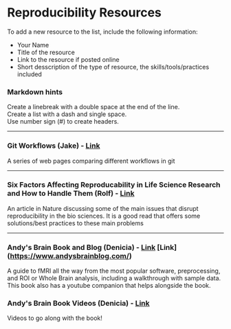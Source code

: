 # Reproducibility Resources  

To add a new resource to the list, include the following information:
- Your Name
- Title of the resource
- Link to the resource if posted online
- Short desscription of the type of resource, the skills/tools/practices included



### Markdown hints  
Create a linebreak with a double space at the end of the line.  
Create a list with a dash and single space.  
Use number sign (#) to create headers.  

___

### Git Workflows (Jake) -  [Link](https://www.atlassian.com/git/tutorials/comparing-workflows) 

A series of web pages comparing different workflows in git 

___

### Six Factors Affecting Reproducability in Life Science Research and How to Handle Them (Rolf) - [Link](https://www.nature.com/articles/d42473-019-00004-y)

An article in Nature discussing some of the main issues that disrupt reproducibility in the bio sciences. It is a good read that offers some solutions/best practices to these main problems

___

### Andy's Brain Book and Blog (Denicia) - [Link](https://andysbrainbook.readthedocs.io/en/latest/index.html) [Link] (https://www.andysbrainblog.com/)

A guide  to fMRI all the way from the most popular software, preprocessing, and ROI or Whole Brain analysis, including a walkthrough with sample data. This book also has a youtube companion that helps alongside the book.

### Andy's Brain Book Videos (Denicia) - [Link](https://www.youtube.com/@AndrewJahn)

Videos to go along with the book! 
